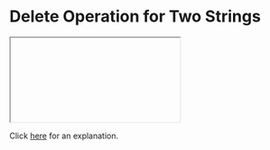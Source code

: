 # Delete Operation for Two Strings 

<iframe></iframe>

Click [here](Explanation.md) for an explanation.

